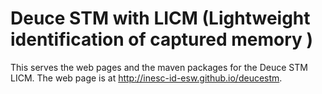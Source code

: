 # Deuce STM with LICM (Lightweight identification of captured memory )

This serves the web pages and the maven packages for the Deuce STM LICM.
The web page is at <http://inesc-id-esw.github.io/deucestm>.

